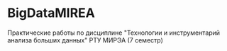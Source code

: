 # BigDataMIREA
Практические работы по дисциплине "Технологии и инструментарий анализа больших данных" РТУ МИРЭА (7 семестр)
